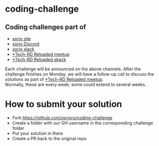 # coding-challenge

## Coding challenges part of

- [xorio site](https://xorio.rs/)
- [xorio Discord](https://discord.gg/MtU7nJxm)
- [xorio slack](https://join.slack.com/t/xorio/shared_invite/zt-2ujihv9b7-yXEIy0jD2fP3~GyPLhAorQ)
- [*Tech-RD Reloaded meetup](https://www.meetup.com/star-tech-rd-reloaded/)
- [*Tech-RD Reloaded skack](https://join.slack.com/t/startech-rd-reloaded/shared_invite/zt-2zv2xjiz7-f~TmyNPgB_A_uM8ToGs8Yw)

Each challenge will be announced on the above channels. After the challenge finishes on Monday, we will have a follow-up call to discuss the solutions as part of [*Tech-RD Reloaded meetup](https://www.meetup.com/star-tech-rd-reloaded/).  
Normally, these are every week; some could extend to several weeks.

# How to submit your solution

- Fork https://github.com/xoriors/coding-challenge
- Create a folder with our GH username in the corresponding challenge folder
- Put your solution in there
- Create a PR back to the original repo

